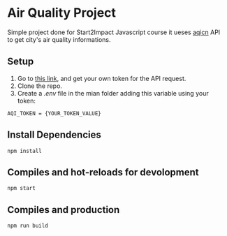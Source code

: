 # Air Quality Project 

Simple project done for Start2Impact Javascript course it ueses [aqicn](https://aqicn.org/json-api/doc/) API to get city's air quality informations. 

## Setup 
 1. Go to [this link](https://aqicn.org/data-platform/token/#/), and get your own token for the API request. 
 2. Clone the repo. 
 3. Create a *.env* file in the mian folder adding this variable using your token: 

 ```
AQI_TOKEN = {YOUR_TOKEN_VALUE}
 ```
## Install Dependencies

```
npm install 
```

## Compiles and hot-reloads for devolopment 

```
npm start 
```

## Compiles  and production

```
npm run build
```

